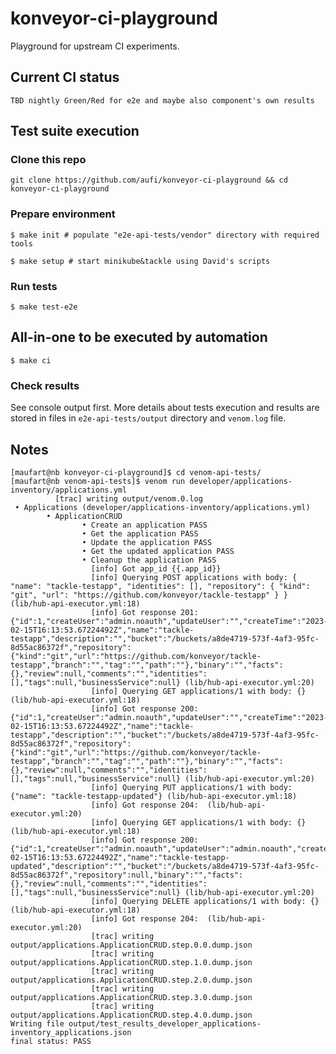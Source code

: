 # konveyor-ci-playground
Playground for upstream CI experiments.

## Current CI status

```TBD nightly Green/Red for e2e and maybe also component's own results```

## Test suite execution

### Clone this repo

```
git clone https://github.com/aufi/konveyor-ci-playground && cd konveyor-ci-playground
```

### Prepare environment

```
$ make init # populate "e2e-api-tests/vendor" directory with required tools

$ make setup # start minikube&tackle using David's scripts
```

### Run tests

```
$ make test-e2e
```

## All-in-one to be executed by automation

```
$ make ci
```

### Check results

See console output first. More details about tests execution and results are stored in files in ```e2e-api-tests/output``` directory and ```venom.log``` file.


## Notes

```
[maufart@nb konveyor-ci-playground]$ cd venom-api-tests/
[maufart@nb venom-api-tests]$ venom run developer/applications-inventory/applications.yml 
          [trac] writing output/venom.0.log
 • Applications (developer/applications-inventory/applications.yml)
        • ApplicationCRUD
                • Create an application PASS
                • Get the application PASS
                • Update the application PASS
                • Get the updated application PASS
                • Cleanup the application PASS
                  [info] Got app_id {{.app_id}}
                  [info] Querying POST applications with body: { "name": "tackle-testapp", "identities": [], "repository": { "kind": "git", "url": "https://github.com/konveyor/tackle-testapp" } } (lib/hub-api-executor.yml:18)
                  [info] Got response 201: {"id":1,"createUser":"admin.noauth","updateUser":"","createTime":"2023-02-15T16:13:53.67224492Z","name":"tackle-testapp","description":"","bucket":"/buckets/a8de4719-573f-4af3-95fc-8d55ac86372f","repository":{"kind":"git","url":"https://github.com/konveyor/tackle-testapp","branch":"","tag":"","path":""},"binary":"","facts":{},"review":null,"comments":"","identities":[],"tags":null,"businessService":null} (lib/hub-api-executor.yml:20)
                  [info] Querying GET applications/1 with body: {} (lib/hub-api-executor.yml:18)
                  [info] Got response 200: {"id":1,"createUser":"admin.noauth","updateUser":"","createTime":"2023-02-15T16:13:53.67224492Z","name":"tackle-testapp","description":"","bucket":"/buckets/a8de4719-573f-4af3-95fc-8d55ac86372f","repository":{"kind":"git","url":"https://github.com/konveyor/tackle-testapp","branch":"","tag":"","path":""},"binary":"","facts":{},"review":null,"comments":"","identities":[],"tags":null,"businessService":null} (lib/hub-api-executor.yml:20)
                  [info] Querying PUT applications/1 with body: {"name": "tackle-testapp-updated"} (lib/hub-api-executor.yml:18)
                  [info] Got response 204:  (lib/hub-api-executor.yml:20)
                  [info] Querying GET applications/1 with body: {} (lib/hub-api-executor.yml:18)
                  [info] Got response 200: {"id":1,"createUser":"admin.noauth","updateUser":"admin.noauth","createTime":"2023-02-15T16:13:53.67224492Z","name":"tackle-testapp-updated","description":"","bucket":"/buckets/a8de4719-573f-4af3-95fc-8d55ac86372f","repository":null,"binary":"","facts":{},"review":null,"comments":"","identities":[],"tags":null,"businessService":null} (lib/hub-api-executor.yml:20)
                  [info] Querying DELETE applications/1 with body: {} (lib/hub-api-executor.yml:18)
                  [info] Got response 204:  (lib/hub-api-executor.yml:20)
                  [trac] writing output/applications.ApplicationCRUD.step.0.0.dump.json
                  [trac] writing output/applications.ApplicationCRUD.step.1.0.dump.json
                  [trac] writing output/applications.ApplicationCRUD.step.2.0.dump.json
                  [trac] writing output/applications.ApplicationCRUD.step.3.0.dump.json
                  [trac] writing output/applications.ApplicationCRUD.step.4.0.dump.json
Writing file output/test_results_developer_applications-inventory_applications.json
final status: PASS
```